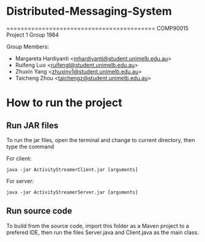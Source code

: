 # Distributed-Messaging-System
==========================================
COMP90015 Project 1 Group 1984

Group Members:
- Margareta Hardiyanti	\<mhardiyanti@student.unimelb.edu.au\>
- Ruifeng Luo			    \<ruifengl@student.unimelb.edu.au\>
- Zhuxin Yang			    \<zhuxiny1@student.unimelb.edu.au\>
- Taicheng Zhou			  \<taichengz@student.unimelb.edu.au\>

How to run the project
==========================================
Run JAR files
-----------------------------------------
To run the jar files, open the terminal and change to current directory,
then type the command

For client:
```
java -jar ActivityStreamerClient.jar [arguments]
```
For server:
```
java -jar ActivityStreamerServer.jar [arguments]
```

Run source code
-----------------------------------------
To build from the source code,
import this folder as a Maven project to a prefered IDE,
then run the files Server.java and Client.java as the main class.
